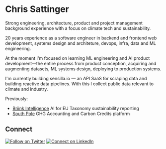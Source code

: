# Chris Sattinger

Strong engineering, architecture, product and project management background experience with a focus on climate tech and sustainability.

20 years experience as a software engineer in backend and frontend web development, systems design and architeture, devops, infra, data and ML engineering.

At the moment I'm focused on learning ML engineering and AI product development—the entire process from product conception, acquiring and augmenting datasets, ML systems design, deploying to production systems.

I'm currently building sensilla.io — an API SaaS for scraping data and building reactive data pipelines. With this I collect public data relevant to climate and industry.

Previously:

- [Briink Intelligence](https://www.briink.com) AI for EU Taxonomy sustainability reporting
- [South Pole](https://www.southpole.com/) GHG Accounting and Carbon Credits platform

## Connect

[![Follow on Twitter](https://img.shields.io/badge/--twitter?label=Twitter&logo=Twitter&style=social)](https://twitter.com/crucialfelix) [![Connect on LinkedIn](https://img.shields.io/badge/--linkedin?label=LinkedIn&logo=LinkedIn&style=social)](https://www.linkedin.com/in/chrissattinger/)
